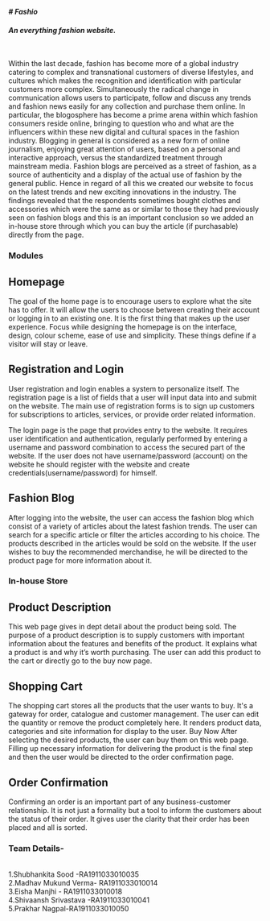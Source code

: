 <i><b> # Fashio </b>
#### An everything fashion website. </i>
<br>

Within the last decade, fashion has become more of a global industry catering to complex and transnational customers of diverse lifestyles, and cultures which makes the recognition and identification with particular customers more complex. Simultaneously the radical change in communication allows users to participate, follow and discuss any trends and fashion news easily for any collection and purchase them online. In particular, the blogosphere has become a prime arena within which fashion consumers reside online, bringing to question who and what are the influencers within these new digital and cultural spaces in the fashion industry. Blogging in general is considered as a new form of online journalism, enjoying great attention of users, based on a personal and interactive approach, versus the standardized treatment through mainstream media. Fashion blogs are perceived as a street of fashion, as a source of authenticity and a display of the actual use of fashion by the general public. Hence in regard of all this we created our website to focus on the latest trends and new exciting innovations in the industry.
 The findings revealed that the respondents sometimes bought clothes and accessories which were the same as or similar to those they had previously seen on fashion blogs and this is an important conclusion so we added an in-house store through which you can buy the article (if purchasable) directly from the page.


### Modules

## Homepage

The goal of the home page is to encourage users to explore what the site has to offer. It will allow the users to choose between creating their account or logging in to an existing one. It is the first thing that makes up the user experience. Focus while designing the homepage is on the interface, design, colour scheme, ease of use and simplicity. These things define if a visitor will stay or leave.

## Registration and Login

User registration and login enables a system to personalize itself. The registration page is a list of fields that a user will input data into and submit on the website. The main use of registration forms is to sign up customers for subscriptions to articles, services, or provide order related information.

The login page is the page that provides entry to the website. It requires user identification and authentication, regularly performed by entering a username and password combination to access the secured part of the website. If the user does not have username/password (account) on the website he should register with the website and create credentials(username/password) for himself.

## Fashion Blog

After logging into the website, the user can access the fashion blog which consist of a variety of articles about the latest fashion trends. The user can search for a specific article or filter the articles according to his choice. The products described in the articles would be sold on the website. If the user wishes to buy the recommended merchandise, he will be directed to the product page for more information about it.

### In-house Store

## Product Description

This web page gives in dept detail about the product being sold. The purpose of a product description is to supply customers with important information about the features and benefits of the product. It explains what a product is and why it’s worth purchasing. The user can add this product to the cart or directly go to the buy now page. 

## Shopping Cart
The shopping cart stores all the products that the user wants to buy. It's a gateway for order, catalogue and customer management. The user can edit the quantity or remove the product completely here. It renders product data, categories and site information for display to the user.
Buy Now
After selecting the desired products, the user can buy them on this web page. Filling up necessary information for delivering the product is the final step and then the user would be directed to the order confirmation page. 

## Order Confirmation

Confirming an order is an important part of any business-customer relationship. It is not just a formality but a tool to inform the customers about the status of their order. It gives user the clarity that their order has been placed and all is sorted.

### Team Details-
<br>1.Shubhankita Sood -RA1911033010035
<br>2.Madhav Mukund Verma- RA1911033010014
<br>3.Eisha Manjhi - RA1911033010018
<br>4.Shivaansh Srivastava -RA1911033010041
<br>5.Prakhar Nagpal-RA1911033010050
